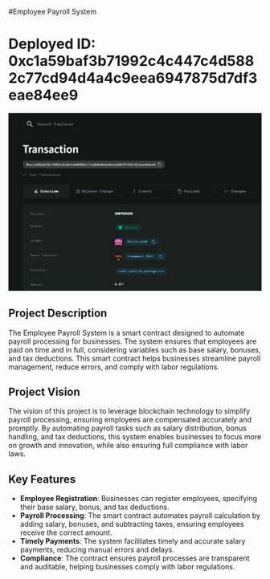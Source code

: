 
#Employee Payroll System

# Deployed ID: 0xc1a59baf3b71992c4c447c4d5882c77cd94d4a4c9eea6947875d7df3eae84ee9
![alt text](image.png)

## Project Description
The Employee Payroll System is a smart contract designed to automate payroll processing for businesses. The system ensures that employees are paid on time and in full, considering variables such as base salary, bonuses, and tax deductions. This smart contract helps businesses streamline payroll management, reduce errors, and comply with labor regulations.

## Project Vision
The vision of this project is to leverage blockchain technology to simplify payroll processing, ensuring employees are compensated accurately and promptly. By automating payroll tasks such as salary distribution, bonus handling, and tax deductions, this system enables businesses to focus more on growth and innovation, while also ensuring full compliance with labor laws.

## Key Features
- **Employee Registration**: Businesses can register employees, specifying their base salary, bonus, and tax deductions.
- **Payroll Processing**: The smart contract automates payroll calculation by adding salary, bonuses, and subtracting taxes, ensuring employees receive the correct amount.
- **Timely Payments**: The system facilitates timely and accurate salary payments, reducing manual errors and delays.
- **Compliance**: The contract ensures payroll processes are transparent and auditable, helping businesses comply with labor regulations.
